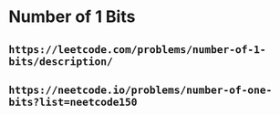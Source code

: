 # Number of 1 Bits

## `https://leetcode.com/problems/number-of-1-bits/description/`

## `https://neetcode.io/problems/number-of-one-bits?list=neetcode150`

